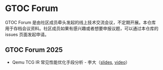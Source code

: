 # GTOC Forum 

GTOC Forum 是由社区成员牵头发起的线上技术交流会议，不定期开展。本仓库用于存档会议资料。社区成员如果有感兴趣或者想要申报议题，可以通过本仓库的 issues 页面发起申请。

## GTOC Forum 2025

- Qemu TCG IR 常见性能优化手段分析 - 李大（[slides][1], [video][2]）


[1]: https://liuxocakn.org.cn/indexof/%E8%99%9A%E6%8B%9F%E5%8C%96/Qemu%20TCG%20IR%20%E4%BC%98%E5%8C%96%E6%89%8B%E6%AE%B5%E5%88%86%E6%9E%90.md
[2]: https://www.bilibili.com/video/BV1XpnnzSEfm/
